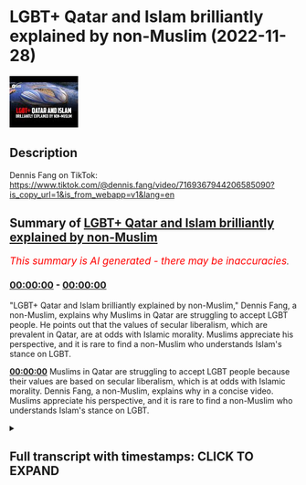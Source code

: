 # LGBT+ Qatar and Islam brilliantly explained by non-Muslim (2022-11-28)

![alt LGBT+ Qatar and Islam brilliantly explained by non-Muslim](0RLpcXt7M2g.jpg "LGBT+ Qatar and Islam brilliantly explained by non-Muslim")

## Description

Dennis Fang on TikTok:
https://www.tiktok.com/@dennis.fang/video/7169367944206585090?is_copy_url=1&is_from_webapp=v1&lang=en

## Summary of [LGBT+ Qatar and Islam brilliantly explained by non-Muslim](https://www.youtube.com/watch?v=0RLpcXt7M2g)


*<span style="color:red; font-size:125%">This summary is AI generated - there may be inaccuracies</span>. [](/)*

### [00:00:00](https://www.youtube.com/watch?v=0RLpcXt7M2g&t=0) - [00:00:00](https://www.youtube.com/watch?v=0RLpcXt7M2g&t=0)

"LGBT+ Qatar and Islam brilliantly explained by non-Muslim," Dennis Fang, a non-Muslim, explains why Muslims in Qatar are struggling to accept LGBT people. He points out that the values of secular liberalism, which are prevalent in Qatar, are at odds with Islamic morality. Muslims appreciate his perspective, and it is rare to find a non-Muslim who understands Islam's stance on LGBT.

**[00:00:00](https://www.youtube.com/watch?v=0RLpcXt7M2g&t=0)** Muslims in Qatar are struggling to accept LGBT people because their values are based on secular liberalism, which is at odds with Islamic morality. Dennis Fang, a non-Muslim, explains why in a concise video. Muslims appreciate his perspective, and it is rare to find a non-Muslim who understands Islam's stance on LGBT.

<details><summary><h2>Full transcript with timestamps: CLICK TO EXPAND</h2></summary>

[0:00:03](https://youtu.be/0RLpcXt7M2g?t=3) I came across a video on Tick Tock recently 
which has really impressed a lot of people    
[0:00:09](https://youtu.be/0RLpcXt7M2g?t=9) especially Muslims you get this guy who's 
a non-muslim and giving us telling the world    
[0:00:15](https://youtu.be/0RLpcXt7M2g?t=15) the real reason behind why Qatar is having so 
much trouble accepting LGBT people and that's    
[0:00:24](https://youtu.be/0RLpcXt7M2g?t=24) precisely the wording this guy Dennis Fang uses  on Tick Tock as I say I just want to share this    
[0:00:31](https://youtu.be/0RLpcXt7M2g?t=31) video it's quite short a couple of minutes long 
and it's one of the best videos I've ever come    
[0:00:37](https://youtu.be/0RLpcXt7M2g?t=37) across by a non-Muslim explaining the Islamic 
perspective on LGBT and gender and why Qatar as    
[0:00:45](https://youtu.be/0RLpcXt7M2g?t=45) he puts it is having so much trouble from the 
West which accepts a very different set of values    
[0:00:50](https://youtu.be/0RLpcXt7M2g?t=50) based on secular liberalism and of course the 
West is seeking to impose this culturally and    
[0:00:57](https://youtu.be/0RLpcXt7M2g?t=57) economically on the rest of the world and Qatar 
obviously as a Muslim country is resisting this    
[0:01:03](https://youtu.be/0RLpcXt7M2g?t=63) and the West doesn't understand why he doesn't 
want to hear the reasons why and Dennis Fang    
[0:01:09](https://youtu.be/0RLpcXt7M2g?t=69) to his credit, he sounds like an English educated 
public school guy, actually I think he lives in    
[0:01:15](https://youtu.be/0RLpcXt7M2g?t=75) Australia but gives a superb set of insightful 
reasons why Muslims do not accept this agenda    
[0:01:22](https://youtu.be/0RLpcXt7M2g?t=82) why actually we cannot accept this agenda it's 
not a question of stubbornness or not wanting to    
[0:01:27](https://youtu.be/0RLpcXt7M2g?t=87) go along with the Western values that God has 
given us certain parameters and guidelines and    
[0:01:33](https://youtu.be/0RLpcXt7M2g?t=93) rules uh by which to live our lives and they are 
non-negotiable they are set down by our creator    
[0:01:41](https://youtu.be/0RLpcXt7M2g?t=101) anyway I'll I want to share this 
video I'll share it with you its entirety    
[0:01:45](https://youtu.be/0RLpcXt7M2g?t=105) and I'll link to the tick tock  link 
below and you can read the comments left by    
[0:01:52](https://youtu.be/0RLpcXt7M2g?t=112) Muslims which are very appreciative 
of their non-Muslims understanding which I    
[0:01:59](https://youtu.be/0RLpcXt7M2g?t=119) think is quite rare in my experience to find 
a non Muslin to really get it anyway enjoy.  
[0:01:59](https://youtu.be/0RLpcXt7M2g?t=119) why is Qatar struggling so much with LGBT people is 
a simple bigotry can't they be more open-minded    
[0:02:13](https://youtu.be/0RLpcXt7M2g?t=133) or be more accepting of all self-identities well 
it's because of the moral framework of Islam and    
[0:02:19](https://youtu.be/0RLpcXt7M2g?t=139) LGBT that are diametrically opposed you see LGBT 
is a result of Western individual liberalism it's    
[0:02:26](https://youtu.be/0RLpcXt7M2g?t=146) built a fundamentally upon the Revolutionary idea 
that one has sovereignty over their own bodies    
[0:02:33](https://youtu.be/0RLpcXt7M2g?t=153) you are free to do whatever you want with it as it 
resolves the idea of goodness is a utilitarian one    
[0:02:39](https://youtu.be/0RLpcXt7M2g?t=159) where fostering one's own pleasure and limiting 
the undermining of other people's pleasure is    
[0:02:45](https://youtu.be/0RLpcXt7M2g?t=165) the ultimate virtue and because morality is 
subjective one's own feelings inside are of    
[0:02:51](https://youtu.be/0RLpcXt7M2g?t=171) the utmost importance hence we have people 
identifying with our own feelings and bodily    
[0:02:57](https://youtu.be/0RLpcXt7M2g?t=177) urges hence I feel like a female therefore I am a 
female I'm attracted to men therefore I identify    
[0:03:03](https://youtu.be/0RLpcXt7M2g?t=183) suffice a homosexual in Islam on the other 
hand one doesn't have sovereignty over their    
[0:03:08](https://youtu.be/0RLpcXt7M2g?t=188) own bodies for humans were created deliberately 
by God to fulfill a noble and spiritual purpose    
[0:03:15](https://youtu.be/0RLpcXt7M2g?t=195) and that purpose is in serving God who is the 
ultimate form of good in this moral framework    
[0:03:22](https://youtu.be/0RLpcXt7M2g?t=202) in this Paradigm Allah created the male and 
the female with reproductive and social roles    
[0:03:28](https://youtu.be/0RLpcXt7M2g?t=208) and thus fulfilling those purposes it's honoring 
God there is no concept of my body my choice for    
[0:03:34](https://youtu.be/0RLpcXt7M2g?t=214) the choice has already been made it was destined 
for you it is for example only in a heterosexual    
[0:03:40](https://youtu.be/0RLpcXt7M2g?t=220) marriage where gender differences are in force 
when men are more dominant and women have ideals    
[0:03:46](https://youtu.be/0RLpcXt7M2g?t=226) of beauty and gentility that we see a metaphysical 
wholeness in marriage sex outside those purposes    
[0:03:54](https://youtu.be/0RLpcXt7M2g?t=234) loses all meaning and legitimacy for remember the 
purpose of sex isn't individualistic pleasure but    
[0:04:01](https://youtu.be/0RLpcXt7M2g?t=241) to fulfill a higher and trans Transcendent good I 
hope you can see that guitar can't simply make a    
[0:04:08](https://youtu.be/0RLpcXt7M2g?t=248) few small amendments to their laws and wave 
a rainbow flag and accept homosexuality and    
[0:04:13](https://youtu.be/0RLpcXt7M2g?t=253) trans people because they're whole teleology of 
humanity in general is diametrically opposed to    
[0:04:20](https://youtu.be/0RLpcXt7M2g?t=260) what we're familiar with in the western world and 
all the individualistic liberalism has become the    
[0:04:27](https://youtu.be/0RLpcXt7M2g?t=267) de facto lingua Franca of morality we do need to 
understand the difficulty or even the futility of    
[0:04:34](https://youtu.be/0RLpcXt7M2g?t=274) well colonizing foreign people without ideas 
morality we might think that we're right and    
[0:04:40](https://youtu.be/0RLpcXt7M2g?t=280) they're wrong but remember they are thinking 
the exact same thing thanks for watching  

</details>
